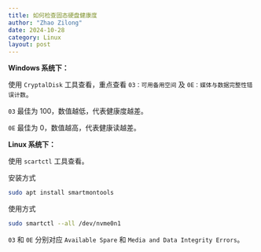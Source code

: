 ```yaml
---
title: 如何检查固态硬盘健康度
author: "Zhao Zilong"
date: 2024-10-28
category: Linux
layout: post
---
```


**Windows 系统下：**

使用 `CryptalDisk` 工具查看，重点查看 `03：可用备用空间` 及 `0E：媒体与数据完整性错误计数`。

`03` 最佳为 100，数值越低，代表健康度越差。

`0E` 最佳为 0，数值越高，代表健康读越差。

**Linux 系统下：**

使用 `scartctl` 工具查看。

安装方式

```bash
sudo apt install smartmontools
```

使用方式

```bash
sudo smartctl --all /dev/nvme0n1
```

`03` 和 `0E` 分别对应 `Available Spare` 和 `Media and Data Integrity Errors`。
